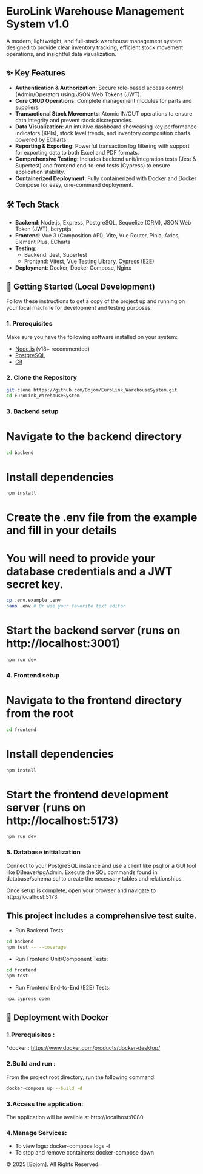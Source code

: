 # EuroLink Warehouse Management System v1.0

A modern, lightweight, and full-stack warehouse management system designed to provide clear inventory tracking, efficient stock movement operations, and insightful data visualization.


## ✨ Key Features

*   **Authentication & Authorization**: Secure role-based access control (Admin/Operator) using JSON Web Tokens (JWT).
*   **Core CRUD Operations**: Complete management modules for parts and suppliers.
*   **Transactional Stock Movements**: Atomic IN/OUT operations to ensure data integrity and prevent stock discrepancies.
*   **Data Visualization**: An intuitive dashboard showcasing key performance indicators (KPIs), stock level trends, and inventory composition charts powered by ECharts.
*   **Reporting & Exporting**: Powerful transaction log filtering with support for exporting data to both Excel and PDF formats.
*   **Comprehensive Testing**: Includes backend unit/integration tests (Jest & Supertest) and frontend end-to-end tests (Cypress) to ensure application stability.
*   **Containerized Deployment**: Fully containerized with Docker and Docker Compose for easy, one-command deployment.

## 🛠️ Tech Stack

*   **Backend**: Node.js, Express, PostgreSQL, Sequelize (ORM), JSON Web Token (JWT), bcryptjs
*   **Frontend**: Vue 3 (Composition API), Vite, Vue Router, Pinia, Axios, Element Plus, ECharts
*   **Testing**:
    *   Backend: Jest, Supertest
    *   Frontend: Vitest, Vue Testing Library, Cypress (E2E)
*   **Deployment**: Docker, Docker Compose, Nginx

## 🚀 Getting Started (Local Development)

Follow these instructions to get a copy of the project up and running on your local machine for development and testing purposes.

### 1. Prerequisites

Make sure you have the following software installed on your system:

*   [Node.js](https://nodejs.org/) (v18+ recommended)
*   [PostgreSQL](https://www.postgresql.org/download/)
*   [Git](https://git-scm.com/downloads)

### 2. Clone the Repository

```bash
git clone https://github.com/Bojom/EuroLink_WarehouseSystem.git
cd EuroLink_WarehouseSystem
```
### 3. Backend setup
# Navigate to the backend directory

```bash
cd backend
```
# Install dependencies
```bash
npm install
```

# Create the .env file from the example and fill in your details
# You will need to provide your database credentials and a JWT secret key.
```bash
cp .env.example .env
nano .env # Or use your favorite text editor
```


# Start the backend server (runs on http://localhost:3001)
```bash
npm run dev
```

### 4. Frontend setup
# Navigate to the frontend directory from the root

```bash
cd frontend
```
# Install dependencies

```bash
npm install
```

# Start the frontend development server (runs on http://localhost:5173)

```bash
npm run dev
```
### 5. Database initialization

Connect to your PostgreSQL instance and use a client like psql or a GUI tool like DBeaver/pgAdmin. Execute the SQL commands found in database/schema.sql to create the necessary tables and relationships.

Once setup is complete, open your browser and navigate to http://localhost:5173.

## This project includes a comprehensive test suite.

* Run Backend Tests:

```bash
cd backend
npm test -- --coverage
```
* Run Frontend Unit/Component Tests:

```bash
cd frontend
npm test
```
* Run Frontend End-to-End (E2E) Tests:

```bash
npx cypress open
```

## 🐳 Deployment with Docker

### 1.Prerequisites :

*docker : https://www.docker.com/products/docker-desktop/

### 2.Build and run :

From the project root directory, run the following command:

```bash
docker-compose up --build -d
```
### 3.Access the application:
The application will be availble at http://localhost:8080.

### 4.Manage Services:
* To view logs: docker-compose logs -f
* To stop and remove containers: docker-compose down



© 2025 [Bojom]. All Rights Reserved.